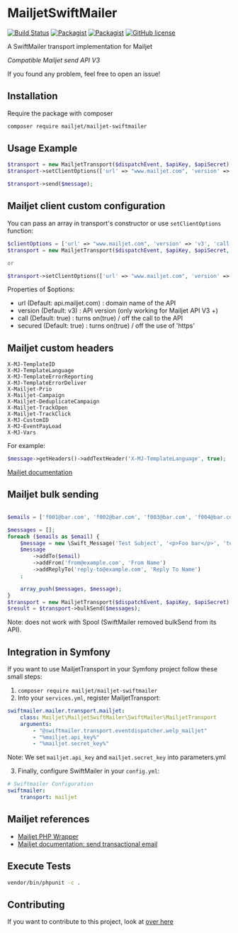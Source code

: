 # MailjetSwiftMailer

[![Build Status](https://travis-ci.org/mailjet/MailjetSwiftMailer.svg?branch=master)](https://travis-ci.org/mailjet/MailjetSwiftMailer)
[![Packagist](https://img.shields.io/packagist/v/mailjet/mailjet-swiftmailer.svg)](https://packagist.org/packages/mailjet/mailjet-swiftmailer)
[![Packagist](https://img.shields.io/packagist/dt/mailjet/mailjet-swiftmailer.svg)](https://packagist.org/packages/mailjet/mailjet-swiftmailer)
[![GitHub license](https://img.shields.io/badge/license-MIT-blue.svg)](https://github.com/mailjet/MailjetSwiftMailer/blob/master/LICENSE.md)

A SwiftMailer transport implementation for Mailjet

*Compatible Mailjet send API V3*

If you found any problem, feel free to open an issue!

## Installation

Require the package with composer

```bash
composer require mailjet/mailjet-swiftmailer
```

## Usage Example

```php
$transport = new MailjetTransport($dispatchEvent, $apiKey, $apiSecret);
$transport->setClientOptions(['url' => "www.mailjet.com", 'version' => 'v3', 'call' => true]); // optional

$transport->send($message);
```

## Mailjet client custom configuration

You can pass an array in transport's constructor or use `setClientOptions` function:

```php
$clientOptions = ['url' => "www.mailjet.com", 'version' => 'v3', 'call' => false];
$transport = new MailjetTransport($dispatchEvent, $apiKey, $apiSecret, $clientOptions);

or

$transport->setClientOptions(['url' => "www.mailjet.com", 'version' => 'v3', 'call' => true]);
```

Properties of $options:

* url (Default: api.mailjet.com) : domain name of the API
* version (Default: v3) : API version (only working for Mailjet API V3 +)
* call (Default: true) : turns on(true) / off the call to the API
* secured (Default: true) : turns on(true) / off the use of 'https'

## Mailjet custom headers

    X-MJ-TemplateID
    X-MJ-TemplateLanguage
    X-MJ-TemplateErrorReporting
    X-MJ-TemplateErrorDeliver
    X-Mailjet-Prio
    X-Mailjet-Campaign
    X-Mailjet-DeduplicateCampaign
    X-Mailjet-TrackOpen
    X-Mailjet-TrackClick
    X-MJ-CustomID
    X-MJ-EventPayLoad
    X-MJ-Vars

For example:

```php
$message->getHeaders()->addTextHeader('X-MJ-TemplateLanguage', true);
```

[Mailjet documentation](https://dev.mailjet.com/guides/#send-api-json-properties)

## Mailjet bulk sending

```php

$emails = ['f001@bar.com', 'f002@bar.com', 'f003@bar.com', 'f004@bar.com', 'f005@bar.com', 'f006@bar.com', ...]

$messages = [];
foreach ($emails as $email) {
    $message = new \Swift_Message('Test Subject', '<p>Foo bar</p>', 'text/html');
    $message
        ->addTo($email)
        ->addFrom('from@example.com', 'From Name')
        ->addReplyTo('reply-to@example.com', 'Reply To Name')
    ;

    array_push($messages, $message);
}
$transport = new MailjetTransport($dispatchEvent, $apiKey, $apiSecret);
$result = $transport->bulkSend($messages);

```

Note: does not work with Spool (SwiftMailer removed bulkSend from its API).

## Integration in Symfony

If you want to use MailjetTransport in your Symfony project follow these small steps:

1. `composer require mailjet/mailjet-swiftmailer`
2. Into your `services.yml`, register MailjetTransport:

```yaml
swiftmailer.mailer.transport.mailjet:
    class: Mailjet\MailjetSwiftMailer\SwiftMailer\MailjetTransport
    arguments:
        - "@swiftmailer.transport.eventdispatcher.welp_mailjet"
        - "%mailjet.api_key%"
        - "%mailjet.secret_key%"
```

Note: We set `mailjet.api_key` and `mailjet.secret_key` into parameters.yml

3. Finally, configure SwiftMailer in your `config.yml`:

```yaml
# Swiftmailer Configuration
swiftmailer:
    transport: mailjet
```

## Mailjet references

* [Mailjet PHP Wrapper](https://github.com/mailjet/mailjet-apiv3-php)
* [Mailjet documentation: send transactional email](https://dev.mailjet.com/guides/#send-transactional-email)

## Execute Tests

```bash
vendor/bin/phpunit -c .
```

## Contributing

If you want to contribute to this project, look at [over here](CONTRIBUTING.md)

